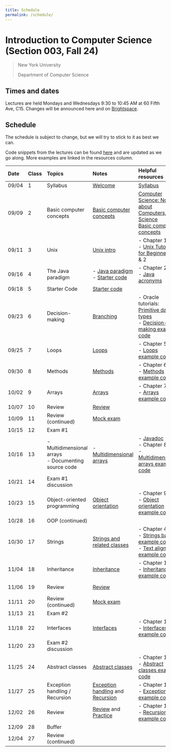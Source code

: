 ```yaml
---
title: Schedule
permalink: /schedule/
---
```


# Introduction to Computer Science (Section 003, Fall 24)

> New York University
>
> Department of Computer Science

## Times and dates

Lectures are held Mondays and Wednesdays 9:30 to 10:45 AM at 60 Fifth Ave, C15. Changes will be announced here and on [Brightspace](https://brightspace.nyu.edu).

## Schedule

The schedule is subject to change, but we will try to stick to it as best we can.

Code snippets from the lectures can be found [here](https://github.com/ToBlick/cs101-examples) and are updated as we go along. More examples are linked in the resources column.

| Date   | Class | Topics                  | Notes                                                                                          | Helpful resources                                                                                                                                                                                                                   | Assumed known          | Assignment due   |
| :----- | :---- | :---------------------- | :----------------------------------------------------------------------------------------------| :---------------------------------------------------------------------------------------------------------------------------------------------------------------------------------------------------------------------------------- | :--------------------- | :--------------- |
| 09/04  | 1     | Syllabus                | [Welcome](../slides/welcome)                                                                   | [Syllabus](../syllabus)                                                                                                                                                                                                             |                        |                  |
| 09/09  | 2     | Basic computer concepts | [Basic computer concepts](../slides/basic_computer_concepts)                                   | [Computer Science: Not about Computers, Not Science](../content/assets/Computer_Science_Not_About_Computers_Not_a_Science.pdf) <br /> [Basic computer concepts](https://nyu-python-programming.github.io/course-material/basic-computer-concepts) |          |                  |
| 09/11  | 3     | Unix                    | [Unix intro](../slides/unix-intro)                                                             | - Chapter 1<br />- [Unix Tutorial for Beginners](http://www.ee.surrey.ac.uk/Teaching/Unix/), 1 & 2                                                                                                                                  | Basic computer concepts|                  |
| 09/16  | 4     | The Java paradigm       | - [Java paradigm](../slides/java-paradigm) <br /> - [Starter code](../slides/starter-code)     | - Chapter 2<br />- [Java acronyms](https://www.javatpoint.com/difference-between-jdk-jre-and-jvm#jre)                                                                                                                               | Unix                   |                  |
| 09/18  | 5     | Starter Code            | [Starter code](../slides/starter-code)                                                         |                                                                                                                                                                                                                                     |                        |                  |
| 09/23  | 6     | Decision-making         | [Branching](../slides/branching)                                                               | - Oracle tutorials: [Primitive data types](https://docs.oracle.com/javase/tutorial/java/nutsandbolts/datatypes.html)<br />- [Decision-making example code](https://github.com/nyu-java-programming/decision-making-examples)        | Java paradigm          |                  |
| 09/25  | 7     | Loops                   | [Loops](../slides/loops)                                                                       | - Chapter 5<br />- [Loops example code](https://github.com/nyu-java-programming/loops-examples)                                                                                                                                     | Branching              |                  |
| 09/30  | 8     | Methods                 | [Methods](../slides/methods)                                                                   | - Chapter 6<br />- [Methods example code](https://github.com/nyu-java-programming/methods-examples)                                                                                                                                 | Loops                  |                  |
| 10/02  | 9     | Arrays                  | [Arrays](../slides/arrays)                                                                     | - Chapter 7<br />- [Arrays example code](https://github.com/nyu-java-programming/array-examples)                                                                                                                                    | Methods                |                  |                                                                                                                                                                                                 
| 10/07  | 10    | Review                  | [Review](../slides/exam-1-review)                                                              |                                                                                                                                                                                                                                     | Arrays                 |                  |
| 10/09  | 11    | Review (continued)      | [Mock exam](https://github.com/ToBlick/cs101-examples/blob/main/docs/midterm1_example.pdf)     |                                                                                                                                                                                                                                     |                        |                  |                                                                                                                                                                                                                                         
| 10/15  | 12    | Exam #1                 |                                                                                                |                                                                                                                                                                                                                                     |                        |                  |                                                                                                                                                                                                                                                                                                                                                                       
| 10/16  | 13    | - Multidimensional arrays<br />- Documenting source code | - [Multidimensional arrays](../slides/arrays-multidimensional)| - [Javadoc](../javadoc) <br />- Chapter 8<br />- [Multidimensional arrays example code](https://github.com/nyu-java-programming/multidimensional-array-examples)                                                                    |                        |                  |                                                                                                                                                                                                                                                                                                                                                                                      
| 10/21  | 14    | Exam #1 discussion      |                                                                                                |                                                                                                                                                                                                                                     |                        |                  |                                                                                                                                                                                                                                                                                                                                                                     
| 10/23  | 15    | Object-oriented programming                              | [Object orientation](../slides/object-orientation)            | - Chapter 9<br />- [Object orientation example code](https://github.com/nyu-java-programming/simple-object-examples)                                                                                                                | Multidimensional arrays|                  |                                                                                                                                                                                                                                                                                                                                                                                                                                                                                                                                                                                                                             
| 10/28  | 16    | OOP (continued)         |                                                                                                |                                                                                                                                                                                                                                     |                        |                  |                                                                                                                                                                                                                                                                                                                                                                
| 10/30  | 17    | Strings                 | [Strings and related classes](../slides/strings-as-objects)                                    | - Chapter 4<br />- [Strings basic example code](https://github.com/nyu-java-programming/string-examples)<br />- [Text alignment example code](https://github.com/nyu-java-programming/text-alignment)                               | Object orientation     |                  |                                                                                                                                                                                                                                                                                                                                                                         
| 11/04  | 18    | Inheritance             | [Inheritance](../slides/inheritance)                                                           | - Chapter 10<br />- [Inheritance example code](https://github.com/nyu-java-programming/simple-inheritance-example)                                                                                                                  | Processing framework   |                  |                                                                                                                                                                                                                                                                                                                                                                                                                                                                                                                                                                                                                                                                                                                                    
| 11/06  | 19    | Review                  | [Review](../slides/exam-2-review)                                                              |                                                                                                                                                                                                                                     | Inheritance and polymorphism |            |                                                                                                                                                                                                                                                                                                                            
| 11/11  | 20    | Review (continued)      | [Mock exam](https://github.com/ToBlick/cs101-examples/blob/main/docs/midterm2_mock.pdf)        |                                                                                                                                                                                                                                     |                        |                  |                                                                                                                                                                                                                                                                                                                                                                                                                    
| 11/13  | 21    | Exam #2                 |                                                                                                |                                                                                                                                                                                                                                     |                        |                  |                                                                                                                                                                                                                                                                                                                                                                                                                    
| 11/18  | 22    | Interfaces              | [Interfaces](../slides/interfaces)                                                             | - Chapter 13<br />- [Interfaces example code](https://github.com/nyu-java-programming/interface-examples)                                                                                                                           |                        |                  |                                                                                                                                                                                                                                                                                                                                                                                                                                                                                                                                                                                                                                                                                                                                                                                                                                                                                                                                                                                                  
| 11/20  | 23    | Exam #2 discussion      |                                                                                                |                                                                                                                                                                                                                                     |                        |                  |                                                                                                                                                                                                                                                                                                                                                                                                                                                                                                                                                                                                                                                                                                                            
| 11/25  | 24    | Abstract classes        | [Abstract classes](../slides/abstract-classes)                                                 | - Chapter 13<br />- [Abstract classes example code](https://github.com/nyu-java-programming/abstract-classes-examples)                                                                                                              |                        |                  |                                                                                                                                                                                                                                                                                                                                                                                         
| 11/27  | 25    | Exception handling / Recursion      | [Exception handling](../slides/exception-handling) and  [Recursion](../slides/recursion) | - Chapter 12<br />- [Exceptions example code](https://github.com/nyu-java-programming/exceptions-examples)                                                                                                                    | Interfaces and abstract classes |         |                                                                                                                                                                                                                                                                                                                    
| 12/02  | 26    | Review                  | [Review](../slides/exam-3-review) and [Practice](https://github.com/ToBlick/cs101-examples/blob/main/docs/final_practice.pdf) | - Chapter 18<br />- [Recursion example code](https://github.com/nyu-java-programming/recursion-examples)                                                                                             | Exceptions             |                  |                                                                                                                                                                                                                                                                                                                                                                                         
| 12/09  | 28    | Buffer                  |                                                                                                |                                                                                                                                                                                                                                     |                        |                  |                                                                                                                                                                                                                                                                                                                                                                                      
| 12/04  | 27    | Review (continued)      |                                                                                                |                                                                                                                                                                                                                                     |                        |                  |                                                                                                                                                                                                                                                                                                                                                     

       
